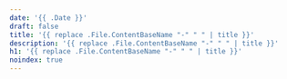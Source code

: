 ```yaml
---
date: '{{ .Date }}'
draft: false
title: '{{ replace .File.ContentBaseName "-" " " | title }}'
description: '{{ replace .File.ContentBaseName "-" " " | title }}'
h1: '{{ replace .File.ContentBaseName "-" " " | title }}'
noindex: true
---
```

